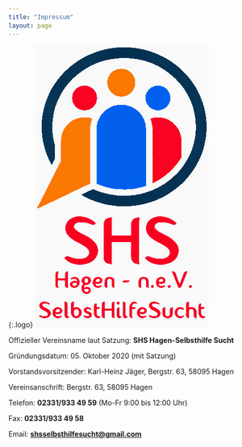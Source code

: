 ```yaml
---
title: "Impressum"
layout: page
---
```


{:.logo}
![SHS Hagen Logo](/assets/images/shs-logo.png)

Offizieller Vereinsname laut Satzung: **SHS Hagen-Selbsthilfe Sucht**  

Gründungsdatum: 05. Oktober 2020 (mit Satzung)  

Vorstandsvorsitzender: Karl-Heinz Jäger, Bergstr. 63, 58095 Hagen  

Vereinsanschrift: Bergstr. 63, 58095 Hagen  

Telefon: **02331/933 49 59** (Mo-Fr 9:00 bis 12:00 Uhr)  

Fax: **02331/933 49 58**  

Email: **shsselbsthilfesucht@gmail.com**  
